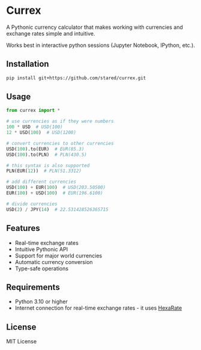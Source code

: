 # Currex

A Pythonic currency calculator that makes working with currencies and exchange rates simple and intuitive.

Works best in interactive python sessions (Jupyter Notebook, IPython, etc.).

## Installation

```bash
pip install git+https://github.com/stared/currex.git
```

## Usage

```python
from currex import *

# use currencies as if they were numbers
100 * USD  # USD(100)
12 * USD(100)  # USD(1200)

# convert currencies to other currencies
USD(100).to(EUR)  # EUR(85.3)
USD(100).to(PLN)  # PLN(430.5)

# this syntax is also supported
PLN(EUR(12))  # PLN(51.3312)

# add different currencies
USD(100) + EUR(100)  # USD(203.50500)
EUR(100) + USD(100)  # EUR(196.6100)

# divide currencies
USD(2) / JPY(14)  # 22.531428526365715
```

## Features

- Real-time exchange rates
- Intuitive Pythonic API
- Support for major world currencies
- Automatic currency conversion
- Type-safe operations

## Requirements

- Python 3.10 or higher
- Internet connection for real-time exchange rates - it uses [HexaRate](https://hexarate.paikama.co/)

## License

MIT License
